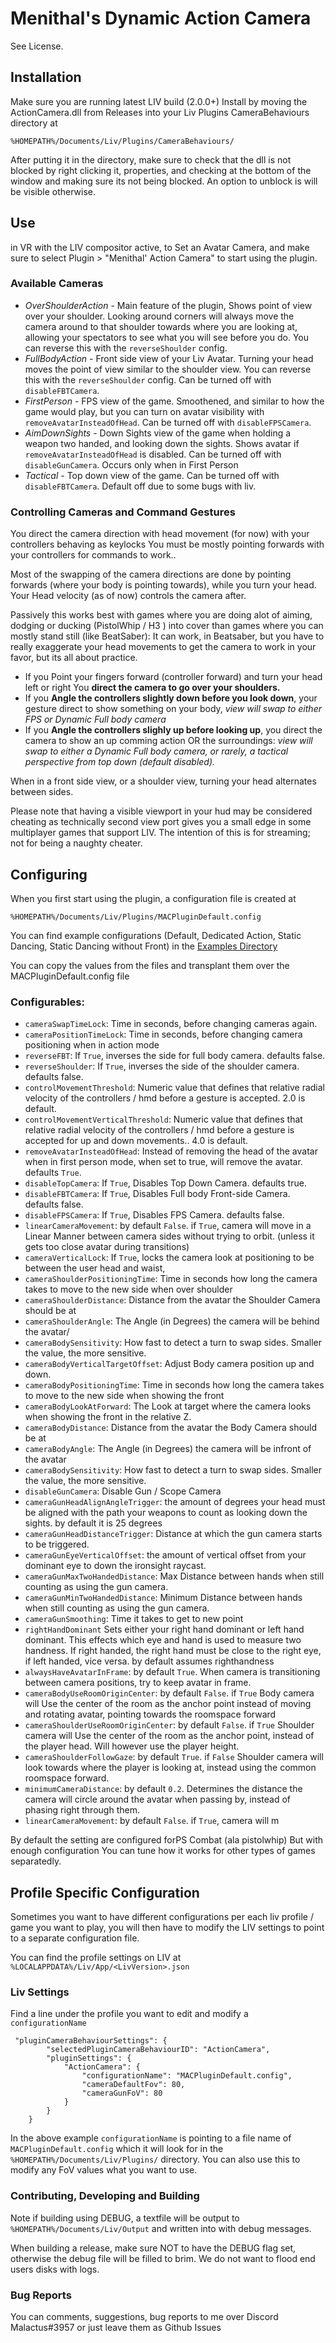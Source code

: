 ﻿# Menithal's Dynamic Action Camera

See License.

## Installation

Make sure you are running latest LIV build (2.0.0+)
Install by moving the ActionCamera.dll from Releases into your Liv Plugins CameraBehaviours directory at

`%HOMEPATH%/Documents/Liv/Plugins/CameraBehaviours/`

After putting it in the directory, make sure to check that the dll is not blocked by right clicking it, 
properties, and checking at the bottom of the window and making sure its not being blocked. An option to unblock is will be visible otherwise.

## Use

in VR with the LIV compositor active, to Set an Avatar Camera, and make sure to select Plugin > "Menithal' Action Camera" to start using the plugin.

### Available Cameras

- *OverShoulderAction* - Main feature of the plugin, Shows point of view over your shoulder. Looking around corners will always move the camera around to that shoulder towards where you are looking at, allowing your spectators to see
what you will see before you do.  You can reverse this with the `reverseShoulder` config.
- *FullBodyAction* - Front side view of your Liv Avatar. Turning your head moves the point of view similar to the shoulder view. You can reverse this with the `reverseShoulder` config. Can be turned off with `disableFBTCamera`.
- *FirstPerson* - FPS view of the game. Smoothened, and similar to how the game would play, but you can turn on avatar visibility with `removeAvatarInsteadOfHead`.  Can be turned off with `disableFPSCamera`.
- *AimDownSights* - Down Sights view of the game when holding a weapon two handed, and looking down the sights. Shows avatar if 
`removeAvatarInsteadOfHead` is disabled.  Can be turned off with `disableGunCamera`. Occurs only when in First Person
- *Tactical* - Top down view of the game. Can be turned off with `disableFBTCamera`. Default off due to some bugs with liv.

### Controlling Cameras and Command Gestures

You direct the camera direction with head movement (for now) with your controllers behaving as keylocks You must be mostly pointing forwards with your controllers for commands to work.. 

Most of the swapping of the camera directions are done by pointing forwards (where your body is pointing towards), while you turn your head.
Your Head velocity (as of now) controls the camera after.

Passively this works best with games where you are doing alot of aiming, dodging or ducking (PistolWhip / H3 )
into cover than games where you can mostly stand still (like BeatSaber):
It can work, in Beatsaber, but you have to really exaggerate your head movements to get the camera to work in your favor, but its all about practice.

- If you Point your fingers forward (controller forward) and turn your head left or right You **direct the camera to go over your shoulders.**
- If you **Angle the controllers slightly down before you look down**, your gesture direct to
show something on your body, *view will swap to either FPS or Dynamic Full body camera*
- If you **Angle the controllers slighly up before looking up**, you direct the camera to show an up comming action OR the surroundings:
*view will swap to either a Dynamic Full body camera, or rarely, a tactical perspective from top down (default disabled).*

When in a front side view, or a shoulder view, turning your head alternates between sides.

Please note that having a visible viewport in your hud may be considered cheating as technically second view port
gives you a small edge in some multiplayer games that support LIV. The intention of this is for streaming; not for being a naughty cheater.


## Configuring

When you first start using the plugin, a configuration file is created at

`%HOMEPATH%/Documents/Liv/Plugins/MACPluginDefault.config`

You can find example configurations (Default, Dedicated Action, Static Dancing, Static Dancing without Front) in the [Examples Directory](Examples/)

You can copy the values from the files and transplant them over the MACPluginDefault.config file

### Configurables: 

- `cameraSwapTimeLock`: Time in seconds, before changing cameras again.
- `cameraPositionTimeLock`:  Time in seconds, before changing camera positioning when in action mode
- `reverseFBT`: If `True`, inverses the side for full body camera. defaults false.
- `reverseShoulder`: If `True`, inverses the side of the shoulder camera. defaults false.
- `controlMovementThreshold`:  Numeric value that defines that relative radial velocity of the controllers / hmd before a gesture is accepted. 2.0 is default.
- `controlMovementVerticalThreshold`:  Numeric value that defines that relative radial velocity of the controllers / hmd before a gesture is accepted for up and down movements.. 4.0 is default.
- `removeAvatarInsteadOfHead`: Instead of removing the head of the avatar when in first person mode, when set to true, will remove the avatar. defaults `True`.
- `disableTopCamera`: If `True`, Disables Top Down Camera. defaults true.
- `disableFBTCamera`: If `True`, Disables Full body Front-side Camera. defaults false.
- `disableFPSCamera`:  If `True`, Disables FPS Camera. defaults false.
- `linearCameraMovement`: by default  `False`. if `True`,  camera will move in a Linear Manner between camera sides without trying to orbit. (unless it gets too close avatar during transitions)
- `cameraVerticalLock`: If `True`, locks the camera look at positioning to be between the user head and waist,       
- `cameraShoulderPositioningTime`: Time in seconds how long the camera takes to move to the new side when over shoulder
- `cameraShoulderDistance`: Distance from the avatar the Shoulder Camera should be at
- `cameraShoulderAngle`: The Angle (in Degrees) the camera will be behind the avatar/
- `cameraBodySensitivity`: How fast to detect a turn to swap sides. Smaller the value, the more sensitive.
- `cameraBodyVerticalTargetOffset`: Adjust Body camera position up and down.
- `cameraBodyPositioningTime`: Time in seconds how long the camera takes to move to the new side when showing the front
- `cameraBodyLookAtForward`: The Look at target where the camera looks when showing the front in the relative Z.
- `cameraBodyDistance`:  Distance from the avatar the Body Camera should be at
- `cameraBodyAngle`: The Angle (in Degrees) the camera will be infront of the avatar
- `cameraBodySensitivity`: How fast to detect a turn to swap sides. Smaller the value, the more sensitive.
- `disableGunCamera`: Disable Gun / Scope Camera
- `cameraGunHeadAlignAngleTrigger`: the amount of degrees your head must be aligned with the path your weapons to count as looking down the sights. by default it is 25 degrees
- `cameraGunHeadDistanceTrigger`: Distance at which the gun camera starts to be triggered.
- `cameraGunEyeVerticalOffset`:  the amount of vertical offset from your dominant eye to down the ironsight raycast.
- `cameraGunMaxTwoHandedDistance`: Max Distance between hands when still counting as using the gun camera.
- `cameraGunMinTwoHandedDistance`: Minimum Distance between hands when still counting as using the gun camera.
- `cameraGunSmoothing`: Time it takes to get to new point
- `rightHandDominant` Sets either your right hand dominant or left hand dominant. This effects which eye and hand is used to measure two handness. If right handed, the right hand must be close to the right eye, if left handed, vice versa. by default assumes righthandness
- `alwaysHaveAvatarInFrame`: by default `True`. When camera is transitioning between camera positions, try to keep avatar in frame.
- `cameraBodyUseRoomOriginCenter`: by default `False`. if `True` Body camera will Use the center of the room as the anchor point instead of moving and rotating avatar, pointing towards the roomspace forward
- `cameraShoulderUseRoomOriginCenter`: by default `False`. if `True` Shoulder camera will Use the center of the room as the anchor point, instead of the player head. Will however use the player height.
- `cameraShoulderFollowGaze`: by default `True`. if `False` Shoulder camera will look towards where the player is looking at, instead using the common roomspace forward.
- `minimumCameraDistance`: by default `0.2`. Determines the distance the camera will circle around the avatar when passing by, instead of phasing right through them.
- `linearCameraMovement`: by default  `False`. if `True`,  camera will m

By default the setting are configured forPS Combat (ala pistolwhip) But with enough configuration You can tune how it works for other types of games separatedly.


## Profile Specific Configuration

Sometimes you want to have different configurations per each liv profile / game you want to play, you will then have to modify the LIV settings to point to a separate configuration file.

You can find the profile settings on LIV at
`%LOCALAPPDATA%/Liv/App/<LivVersion>.json`

### Liv Settings

Find a line under the profile you want to edit and modify a `configurationName`

```
 "pluginCameraBehaviourSettings": {
        "selectedPluginCameraBehaviourID": "ActionCamera",
        "pluginSettings": {
            "ActionCamera": {
                "configurationName": "MACPluginDefault.config",
                "cameraDefaultFov": 80,
                "cameraGunFoV": 80
            }
        }
    }
```

In the above example `configurationName` is pointing to a file name of `MACPluginDefault.config` which it will look for in the `%HOMEPATH%/Documents/Liv/Plugins/` directory. You can also use this to modify any FoV values what you want to use.


### Contributing, Developing and Building

Note if building using DEBUG, a textfile will be output to `%HOMEPATH%/Documents/Liv/Output` 
and written into with debug messages. 

When building a release, make sure NOT to have the DEBUG flag set, otherwise the debug file will be filled to brim. We do not want to flood end users disks with logs.

### Bug Reports 

You can comments, suggestions, bug reports to me over Discord Malactus#3957 or just leave them as Github Issues
